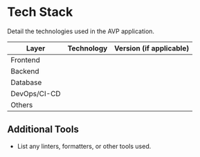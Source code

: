 # Tech Stack

Detail the technologies used in the AVP application.

| Layer         | Technology         | Version (if applicable) |
|--------------|-------------------|-------------------------|
| Frontend     |                   |                         |
| Backend      |                   |                         |
| Database     |                   |                         |
| DevOps/CI-CD |                   |                         |
| Others       |                   |                         |

## Additional Tools
- List any linters, formatters, or other tools used.
